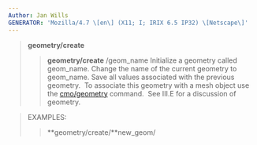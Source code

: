 ```yaml
---
Author: Jan Wills
GENERATOR: 'Mozilla/4.7 \[en\] (X11; I; IRIX 6.5 IP32) \[Netscape\]'
---
```


> **geometry/create**
>
> > **geometry/create** /geom\_name
> > Initialize a geometry called geom\_name. Change the name of the
> > current geometry to geom\_name. Save all values associated with the
> > previous geometry.  To associate this geometry with a mesh object
> > use the [cmo/geometry](commands/cmo/cmo_geom.html) command.  See
> > III.E for a discussion of geometry.

> EXAMPLES:
>
> > **geometry/create/**new\_geom/
